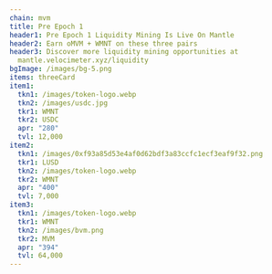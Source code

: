 ```yaml
---
chain: mvm
title: Pre Epoch 1
header1: Pre Epoch 1 Liquidity Mining Is Live On Mantle
header2: Earn oMVM + WMNT on these three pairs
header3: Discover more liquidity mining opportunities at
  mantle.velocimeter.xyz/liquidity
bgImage: /images/bg-5.png
items: threeCard
item1:
  tkn1: /images/token-logo.webp
  tkn2: /images/usdc.jpg
  tkr1: WMNT
  tkr2: USDC
  apr: "280"
  tvl: 12,000
item2:
  tkn1: /images/0xf93a85d53e4af0d62bdf3a83ccfc1ecf3eaf9f32.png
  tkr1: LUSD
  tkn2: /images/token-logo.webp
  tkr2: WMNT
  apr: "400"
  tvl: 7,000
item3:
  tkn1: /images/token-logo.webp
  tkr1: WMNT
  tkn2: /images/bvm.png
  tkr2: MVM
  apr: "394"
  tvl: 64,000
---
```

